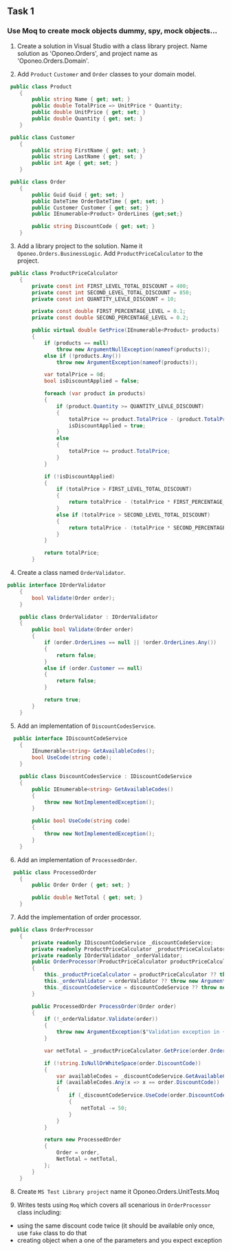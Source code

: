## Task 1

### Use Moq to create mock objects dummy, spy, mock objects...

1. Create a solution in Visual Studio with a class library project. Name solution as 'Oponeo.Orders', and project name as 'Oponeo.Orders.Domain'.

2. Add `Product` `Customer` and `Order` classes to your domain model.

```cs
 public class Product
    {
        public string Name { get; set; }
        public double TotalPrice => UnitPrice * Quantity;
        public double UnitPrice { get; set; }
        public double Quantity { get; set; }
    }
```

```cs
 public class Customer
    {
        public string FirstName { get; set; }
        public string LastName { get; set; }    
        public int Age { get; set; }    
    }
```

```cs
 public class Order
    {
        public Guid Guid { get; set; }
        public DateTime OrderDateTime { get; set; }
        public Customer Customer { get; set; }
        public IEnumerable<Product> OrderLines {get;set;}

        public string DiscountCode { get; set; }
    }
```

3. Add a library project to the solution. Name it `Oponeo.Orders.BusinessLogic`. Add `ProductPriceCalculator` to the project.

```cs
 public class ProductPriceCalculator
    {
        private const int FIRST_LEVEL_TOTAL_DISCOUNT = 400;
        private const int SECOND_LEVEL_TOTAL_DISCOUNT = 850;
        private const int QUANTITY_LEVLE_DISCOUNT = 10;

        private const double FIRST_PERCENTAGE_LEVEL = 0.1;
        private const double SECOND_PERCENTAGE_LEVEL = 0.2;

        public virtual double GetPrice(IEnumerable<Product> products) 
        {
            if (products == null)
                throw new ArgumentNullException(nameof(products));
            else if (!products.Any())
                throw new ArgumentException(nameof(products));  

            var totalPrice = 0d;
            bool isDiscountApplied = false;

            foreach (var product in products)
            {
                if (product.Quantity >= QUANTITY_LEVLE_DISCOUNT)
                {
                    totalPrice += product.TotalPrice - (product.TotalPrice * FIRST_PERCENTAGE_LEVEL);
                    isDiscountApplied = true;
                }
                else
                {
                    totalPrice += product.TotalPrice;
                }
            }

            if (!isDiscountApplied)
            {
                if (totalPrice > FIRST_LEVEL_TOTAL_DISCOUNT)
                {
                    return totalPrice - (totalPrice * FIRST_PERCENTAGE_LEVEL);
                }
                else if (totalPrice > SECOND_LEVEL_TOTAL_DISCOUNT)
                {
                    return totalPrice - (totalPrice * SECOND_PERCENTAGE_LEVEL);
                }
            }

            return totalPrice;
        }
```

4. Create a class named `OrderValidator`.

```cs
public interface IOrderValidator
    {
        bool Validate(Order order);
    }

    public class OrderValidator : IOrderValidator
    {
        public bool Validate(Order order)
        {
            if (order.OrderLines == null || !order.OrderLines.Any())
            {
                return false;
            }
            else if (order.Customer == null)
            {
                return false;
            }

            return true;
        }
    }
```

5. Add an implementation of `DiscountCodesService`.

```cs
  public interface IDiscountCodeService
    {
        IEnumerable<string> GetAvailableCodes();
        bool UseCode(string code);
    }

    public class DiscountCodesService : IDiscountCodeService
    {
        public IEnumerable<string> GetAvailableCodes()
        {
            throw new NotImplementedException();
        }

        public bool UseCode(string code)
        {
            throw new NotImplementedException();
        }
    }
```

6. Add an implementation of `ProcessedOrder`.

```cs
  public class ProcessedOrder
    {
        public Order Order { get; set; }

        public double NetTotal { get; set; }
    }
```

7. Add the implementation of order processor.

```cs
 public class OrderProcessor
    {
        private readonly IDiscountCodeService _discountCodeService;
        private readonly ProductPriceCalculator _productPriceCalculator;
        private readonly IOrderValidator _orderValidator;
        public OrderProcessor(ProductPriceCalculator productPriceCalculator, IOrderValidator orderValidator, IDiscountCodeService discountCodeService)
        {
            this._productPriceCalculator = productPriceCalculator ?? throw new ArgumentNullException(nameof(productPriceCalculator));
            this._orderValidator = orderValidator ?? throw new ArgumentNullException(nameof(orderValidator));
            this._discountCodeService = discountCodeService ?? throw new ArgumentNullException(nameof(discountCodeService));
        }

        public ProcessedOrder ProcessOrder(Order order)
        {
            if (!_orderValidator.Validate(order))
            {
                throw new ArgumentException($"Validation exception in {order.Guid}");
            }

            var netTotal = _productPriceCalculator.GetPrice(order.OrderLines);

            if (!string.IsNullOrWhiteSpace(order.DiscountCode))
            {
                var availableCodes = _discountCodeService.GetAvailableCodes();
                if (availableCodes.Any(x => x == order.DiscountCode))
                {
                    if (_discountCodeService.UseCode(order.DiscountCode))
                    {
                        netTotal -= 50;
                    }
                }
            }

            return new ProcessedOrder
            {
                Order = order,
                NetTotal = netTotal,
            };
        }
    }
```
8. Create `MS Test Library project` name it Oponeo.Orders.UnitTests.Moq

9. Writes tests using `Moq` which covers all scenarious in `OrderProcessor` class including:

- using the same discount code twice (it should be available only once, use `fake` class to do that
- creating object when a one of the parameters and you expect exception
